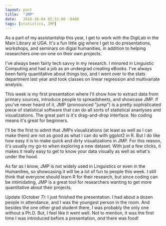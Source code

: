 ```yaml
---
layout: post
title:  "JMP"
date:   2016-10-04 05:31:00 -0400
tags: [statistics, JMP]
---
```


As a part of my assistantship this year, I get to work with the DigiLab in the Main Library at UGA. It's a fun little gig where I get to do presentations, workshops, and seminars on digial humanities, in addition to helping researchers one-on-one on their own projects. 

I've always been fairly tech savvy in my research. I minored in Linguistic Computing and had a job as an undergrad creating eBooks. I've always been fairly quantitative about things too, and I went over to the stats department last year and took classes on linear regression and multivariate analysis. 

This week is my first presentation where I'll show how to extract data from primary sources, introduce people to spreadsheets, and showcase JMP. If you've never heard of it, JMP (pronounced "jump") is a pretty sophisticated piece of statistical software that can do all sorts of statistical ananlyses and visualizations. The great part is it's drag-and-drop interface. No coding means it's great for beginners.

I'll be the first to admit that JMPs visualizations (at least as well as I can make them) are not as good as what I can do with ggplot2 in R. But I do like how easy it is to make quick and dirty visualizations in JMP. For this reason, it's usually my go-to when exploring a new dataset. With just a few clicks, it makes it really easy to get to know your data visually as well as what's under the hood. 

As far as I know, JMP is not widely used in Linguistics or even in the Humanities, so showcasing it will be a lot of fun to people this week. I still think that everyone should learn R for their research, but since coding can be intimidating, JMP is a great tool for researchers wanting to get more quantitative about their projects.

Update (October 7): I just finished the presentation. I had about a dozen people in attendance, and I was the youngest person in the room. And besides the one other grad student there, I was probably the only one without a Ph.D. But, I feel like it went well. Not to mention, it was the first time I was introduced before a presentation, *and* there was food! 